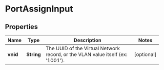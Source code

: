 
# PortAssignInput

## Properties
Name | Type | Description | Notes
------------ | ------------- | ------------- | -------------
**vnid** | **String** | The UUID of the Virtual Network record, or the VLAN value itself (ex: &#39;1001&#39;). |  [optional]



